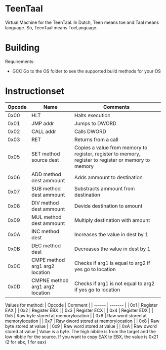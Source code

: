 # TeenTaal
Virtual Machine for the TeenTaal.
In Dutch, Teen means toe and Taal means language.
So, TeenTaal means ToeLanguage.

# Building
Requirements: 
* GCC
Go to the OS folder to see the supported build methods for your OS

# Instructionset
| Opcode | Name | Comments |
| ------ | ---- | -------- |
| 0x00 | HLT | Halts execution |
| 0x01 | JMP addr | Jumps to DWORD |
| 0x02 | CALL addr | Calls DWORD |
| 0x03 | RET | Returns from a call |
| 0x05 | SET method source dest | Copies a value from memory to register, register to memory, register to register or memory to memory |
| 0x06 | ADD method dest ammount | Adds ammount to destination |
| 0x07 | SUB method dest ammount | Substracts ammount from destination |
| 0x08 | DIV method dest ammount | Devide destination to amount |
| 0x09 | MUL method dest ammount | Multiply destination with amount | 
| 0x0A | INC method dest | Increases the value in dest by 1 |
| 0x0B | DEC method dest | Decreases the value in dest by 1 |
| 0x0C | CMPE method arg1 arg2 location | Checks if arg1 is equal to arg2 if yes go to location |
| 0x0D | CMPNE method arg1 arg2 location | Checks if arg1 is not equal to arg2 if yes go to location |

Values for method:
| Opcode | Comment |
| ------ | ------- |
| 0x1 | Register EAX |
| 0x2 | Register EBX |
| 0x3 | Register ECX |
| 0x4 | Register EDX |
| 0x5 | Raw byte stored at memorylocation |
| 0x6 | Raw word stored at memorylocation |
| 0x7 | Raw dword stored at memorylocation |
| 0x8 | Raw byte stored at value |
| 0x9 | Raw word stored at value |
| 0xA | Raw dword stored at value |
Value is a byte. 
The high nibble is from the target and the low nibble for the source.
If you want to copy EAX to EBX, the value is 0x21 (2 for ebx, 1 for eax)